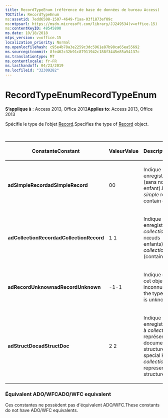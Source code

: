 ```yaml
---
title: RecordTypeEnum (référence de base de données de bureau Access)
TOCTitle: RecordTypeEnum
ms:assetid: 7edd6508-1507-4649-f1aa-03f1873ef09c
ms:mtpsurl: https://msdn.microsoft.com/library/JJ249534(v=office.15)
ms:contentKeyID: 48545890
ms.date: 10/18/2018
mtps_version: v=office.15
localization_priority: Normal
ms.openlocfilehash: c95e4b78a3e2259c3dc5961e87b98ca65ea55692
ms.sourcegitcommit: 8fe462c32b91c87911942c188f3445e85a54137c
ms.translationtype: MT
ms.contentlocale: fr-FR
ms.lasthandoff: 04/23/2019
ms.locfileid: "32309282"
---
```

# <a name="recordtypeenum"></a><span data-ttu-id="300d5-102">RecordTypeEnum</span><span class="sxs-lookup"><span data-stu-id="300d5-102">RecordTypeEnum</span></span>

<span data-ttu-id="300d5-103">**S’applique à** : Access 2013, Office 2013</span><span class="sxs-lookup"><span data-stu-id="300d5-103">**Applies to**: Access 2013, Office 2013</span></span>

<span data-ttu-id="300d5-104">Spécifie le type de l’objet [Record](record-object-ado.md).</span><span class="sxs-lookup"><span data-stu-id="300d5-104">Specifies the type of [Record](record-object-ado.md) object.</span></span>

<br/>

<table>
<colgroup>
<col style="width: 33%" />
<col style="width: 33%" />
<col style="width: 33%" />
</colgroup>
<thead>
<tr class="header">
<th><p><span data-ttu-id="300d5-105">Constante</span><span class="sxs-lookup"><span data-stu-id="300d5-105">Constant</span></span></p></th>
<th><p><span data-ttu-id="300d5-106">Valeur</span><span class="sxs-lookup"><span data-stu-id="300d5-106">Value</span></span></p></th>
<th><p><span data-ttu-id="300d5-107">Description</span><span class="sxs-lookup"><span data-stu-id="300d5-107">Description</span></span></p></th>
</tr>
</thead>
<tbody>
<tr class="odd">
<td><p><span data-ttu-id="300d5-108"><strong>adSimpleRecord</strong></span><span class="sxs-lookup"><span data-stu-id="300d5-108"><strong>adSimpleRecord</strong></span></span></p></td>
<td><p><span data-ttu-id="300d5-109">0</span><span class="sxs-lookup"><span data-stu-id="300d5-109">0</span></span></p></td>
<td><p><span data-ttu-id="300d5-110">Indique un enregistrement <em>simple</em> (sans nœud enfant).</span><span class="sxs-lookup"><span data-stu-id="300d5-110">Indicates a <em>simple</em> record (does not contain child nodes).</span></span></p></td>
</tr>
<tr class="even">
<td><p><span data-ttu-id="300d5-111"><strong>adCollectionRecord</strong></span><span class="sxs-lookup"><span data-stu-id="300d5-111"><strong>adCollectionRecord</strong></span></span></p></td>
<td><p><span data-ttu-id="300d5-112">1 </span><span class="sxs-lookup"><span data-stu-id="300d5-112">1</span></span></p></td>
<td><p><span data-ttu-id="300d5-113">Indique un enregistrement à <em>collection</em> (contient des nœuds enfants).</span><span class="sxs-lookup"><span data-stu-id="300d5-113">Indicates a <em>collection</em> record (contains child nodes).</span></span></p></td>
</tr>
<tr class="odd">
<td><p><span data-ttu-id="300d5-114"><strong>adRecordUnknown</strong></span><span class="sxs-lookup"><span data-stu-id="300d5-114"><strong>adRecordUnknown</strong></span></span></p></td>
<td><p><span data-ttu-id="300d5-115">-1</span><span class="sxs-lookup"><span data-stu-id="300d5-115">-1</span></span></p></td>
<td><p><span data-ttu-id="300d5-116">Indique que le type de cet objet <strong>Record</strong> est inconnu.</span><span class="sxs-lookup"><span data-stu-id="300d5-116">Indicates that the type of this <strong>Record</strong> is unknown.</span></span></p></td>
</tr>
<tr class="even">
<td><p><span data-ttu-id="300d5-117"><strong>adStructDoc</strong></span><span class="sxs-lookup"><span data-stu-id="300d5-117"><strong>adStructDoc</strong></span></span></p></td>
<td><p><span data-ttu-id="300d5-118">2 </span><span class="sxs-lookup"><span data-stu-id="300d5-118">2</span></span></p></td>
<td><p><span data-ttu-id="300d5-119">Indique un enregistrement spécial à <em>collection</em>, qui représente des documents COM structurés.</span><span class="sxs-lookup"><span data-stu-id="300d5-119">Indicates a special kind of <em>collection</em> record that represents COM structured documents.</span></span></p></td>
</tr>
</tbody>
</table>


### <a name="adowfc-equivalent"></a><span data-ttu-id="300d5-120">Équivalent ADO/WFC</span><span class="sxs-lookup"><span data-stu-id="300d5-120">ADO/WFC equivalent</span></span>

<span data-ttu-id="300d5-121">Ces constantes ne possèdent pas d'équivalent ADO/WFC.</span><span class="sxs-lookup"><span data-stu-id="300d5-121">These constants do not have ADO/WFC equivalents.</span></span>

